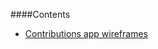 ####Contents

- [Contributions app wireframes](https://github.com/WorldHistoricalGazetteer/docs/blob/master/validator.md)
